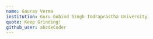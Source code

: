```yaml
---
name: Gaurav Verma
institution: Guru Gobind Singh Indraprastha University
quote: Keep Grinding!
github_user: abcdeCoder
---
```

